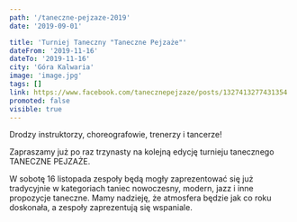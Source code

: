 ```yaml
---
path: '/taneczne-pejzaze-2019'
date: '2019-09-01'

title: 'Turniej Taneczny "Taneczne Pejzaże"'
dateFrom: '2019-11-16'
dateTo: '2019-11-16'
city: 'Góra Kalwaria'
image: 'image.jpg'
tags: []
link: https://www.facebook.com/tanecznepejzaze/posts/1327413277431354
promoted: false
visible: true
---
```

Drodzy instruktorzy, choreografowie, trenerzy i tancerze!

Zapraszamy już po raz trzynasty na kolejną edycję turnieju tanecznego TANECZNE PEJZAŻE.

W sobotę 16 listopada zespoły będą mogły zaprezentować się już tradycyjnie w kategoriach taniec nowoczesny, modern, jazz i inne propozycje taneczne. Mamy nadzieję, że atmosfera będzie jak co roku doskonała, a zespoły zaprezentują się wspaniale.
